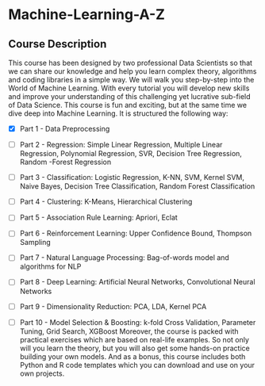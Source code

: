 # Machine-Learning-A-Z
## Course Description

This course has been designed by two professional Data Scientists so that we can share our knowledge and help you learn complex theory, algorithms and coding libraries in a simple way.
We will walk you step-by-step into the World of Machine Learning. With every tutorial you will develop new skills and improve your understanding of this challenging yet lucrative sub-field of Data Science.
This course is fun and exciting, but at the same time we dive deep into Machine Learning. It is structured the following way:
- [x] Part 1 - Data Preprocessing
- [ ] Part 2 - Regression: Simple Linear Regression, Multiple Linear Regression, Polynomial Regression, SVR, Decision Tree Regression, Random -Forest Regression
- [ ] Part 3 - Classification: Logistic Regression, K-NN, SVM, Kernel SVM, Naive Bayes, Decision Tree Classification, Random Forest Classification
- [ ] Part 4 - Clustering: K-Means, Hierarchical Clustering
- [ ] Part 5 - Association Rule Learning: Apriori, Eclat
- [ ] Part 6 - Reinforcement Learning: Upper Confidence Bound, Thompson Sampling
- [ ] Part 7 - Natural Language Processing: Bag-of-words model and algorithms for NLP
- [ ] Part 8 - Deep Learning: Artificial Neural Networks, Convolutional Neural Networks
- [ ] Part 9 - Dimensionality Reduction: PCA, LDA, Kernel PCA
- [ ] Part 10 - Model Selection & Boosting: k-fold Cross Validation, Parameter Tuning, Grid Search, XGBoost
Moreover, the course is packed with practical exercises which are based on real-life examples. So not only will you learn the theory, but you will also get some hands-on practice building your own models.
And as a bonus, this course includes both Python and R code templates which you can download and use on your own projects.


